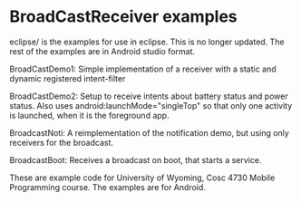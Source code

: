BroadCastReceiver examples
=================
eclipse/ is the examples for use in eclipse. This is no longer updated. The rest of the examples are in Android studio format.

BroadCastDemo1: Simple implementation of a receiver with a static and dynamic registered intent-filter

BroadCastDemo2: Setup to receive intents about battery status and power status.
Also uses android:launchMode="singleTop" so that only one activity is launched, when it is the foreground app.

BroadcastNoti: A reimplementation of the notification demo, but using only receivers for the broadcast.

BroadcastBoot: Receives a broadcast on boot, that starts a service.



These are example code for University of Wyoming, Cosc 4730 Mobile Programming course.  The examples are for Android.